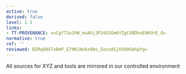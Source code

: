 ```yaml
---
active: true
derived: false
level: 1.1
links:
- TT-PROVENANCE: xvCgf72w1hN_muAUjJP34SSGm6YZgCU8DkoE0KUrE_Q=
normative: true
ref: ''
reviewed: BIRq9AX7oBmP_E79KiNu6x90e_EezudGjXXO0GmhpYg=
---
```


All sources for XYZ and tools are mirrored in our controlled environment

